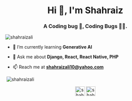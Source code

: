 <h1 align="center">Hi 👋, I'm Shahraiz</h1>
<h3 align="center">A Coding bug 🐞, Coding Bugs 👨‍💻.</h3>

<p align="left"> <img src="https://komarev.com/ghpvc/?username=shahraizali" alt="shahraizali" /> </p>

- 🌱 I’m currently learning **Generative AI**

- 💬 Ask me about **Django, React, React Native, PHP**

- 📫 Reach me at **shahraizali10@yahoo.com**


<p>&nbsp;<img align="center" src="https://github-readme-stats.vercel.app/api?username=shahraizali&show_icons=true&count_private=true" alt="shahraizali" /></p>

<p align="center">
<a href="https://twitter.com/shahraizali10" target="blank"><img align="center" src="https://cdn.jsdelivr.net/npm/simple-icons@3.0.1/icons/twitter.svg" alt="shahraizali" height="30" width="30" /></a>
<a href="https://linkedin.com/in/shahraizali10" target="blank"><img align="center" src="https://cdn.jsdelivr.net/npm/simple-icons@3.0.1/icons/linkedin.svg" alt="shahraizali" height="30" width="30" /></a>
</p>
